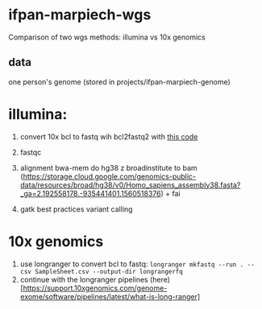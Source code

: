 # ifpan-marpiech-wgs
Comparison of two wgs methods: illumina vs 10x genomics

## data 
one person's genome (stored in projects/ifpan-marpiech-genome)

# illumina:
1. convert 10x bcl to fastq wih bcl2fastq2 with [this code](https://gist.github.com/gosborcz/b31df08f6bb8b83c51f7a310f8f2bcc1)

2. fastqc

3. alignment bwa-mem do hg38 z broadinstitute to bam (https://storage.cloud.google.com/genomics-public-data/resources/broad/hg38/v0/Homo_sapiens_assembly38.fasta?_ga=2.192558178.-935441401.1560518376) + fai

4. gatk best practices variant calling


# 10x genomics
1. use longranger to convert bcl to fastq:
`longranger mkfastq --run . --csv SampleSheet.csv --output-dir longrangerfq`
2. continue with the longranger pipelines (here)[https://support.10xgenomics.com/genome-exome/software/pipelines/latest/what-is-long-ranger]
